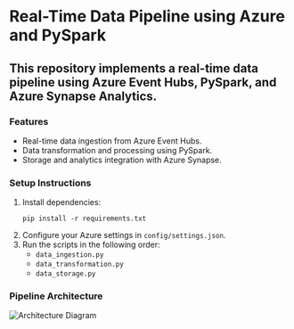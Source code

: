 # Real-Time Data Pipeline using Azure and PySpark

## This repository implements a real-time data pipeline using Azure Event Hubs, PySpark, and Azure Synapse Analytics.

### Features
- Real-time data ingestion from Azure Event Hubs.
- Data transformation and processing using PySpark.
- Storage and analytics integration with Azure Synapse.

### Setup Instructions
1. Install dependencies:
   ```
   pip install -r requirements.txt
   ```
2. Configure your Azure settings in `config/settings.json`.
3. Run the scripts in the following order:
   - `data_ingestion.py`
   - `data_transformation.py`
   - `data_storage.py`

### Pipeline Architecture
![Architecture Diagram](/architecture_diagram.png)